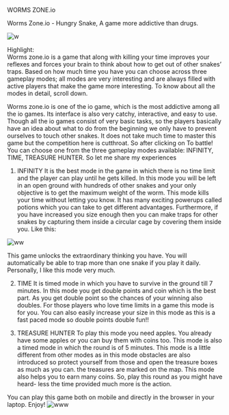 WORMS ZONE.io

Worms Zone.io - Hungry Snake, A game more addictive than drugs.
 
![w](https://user-images.githubusercontent.com/112815450/193418570-38f905e5-e025-4fc9-b682-04234df0c95a.jpg)

Highlight: 	 
Worms zone.io is a game that along with killing your time improves your reflexes and forces your brain to think about how to get out of other snakes’ traps.  Based on how much time you have you can choose across three gameplay modes; all modes are very interesting and are always filled with active players that make the game more interesting. To know about all the modes in detail, scroll down.  
  
Worms zone.io is one of the io game, which is the most addictive among all the io games. Its interface is also very catchy, interactive, and easy to use. Though all the io games consist of very basic tasks, so the players basically have an idea about what to do from the beginning we only have to prevent ourselves to touch other snakes. It does not take much time to master this game but the competition here is cutthroat. So after clicking on To battle! You can choose one from the three gameplay modes available: INFINITY, TIME, TREASURE HUNTER.
So let me share my experiences  

1. INFINITY
 It is the best mode in the game in which there is no time limit and the player can play until he gets killed. In this mode you will be left in an open ground with hundreds of other snakes and your only objective is to get the maximum weight of the worm. This mode kills your time without letting you know. It has many exciting powerups called potions which you can take to get different advantages.
Furthermore, if you have increased you size enough then you can make traps for other snakes by capturing them inside a circular cage by covering them inside you. Like this:

 ![ww](https://user-images.githubusercontent.com/112815450/193418596-71c61d00-a9e9-4f83-bbe9-5ca21e4108f3.jpg) 

This game unlocks the extraordinary thinking you have. You will automatically be able to trap more than one snake if you play it daily. Personally, I like this mode very much. 

2. TIME
It is timed mode in which you have to survive in the ground till 7 minutes. In this mode you get double points and coin which is the best part. As you get double point so the chances of your winning also doubles. For those players who  love time limits in a game this mode is for you.
You can also easily increase your size in this mode as this is a fast paced mode so double points double fun!!

3. TREASURE HUNTER
To play this mode you need apples. You already have some apples or you can buy them with coins too. This mode is also a timed mode in which the round is of 5 minutes. This mode is a little different from other modes as in this mode obstacles are also introduced so protect yourself from those and open the treasure boxes as much as you can. the treasures are marked on the map. This mode also helps you to earn many coins.  So, play this round as you might have heard- less the time provided much more is the action. 

You can play this game both on mobile and directly in the browser in your laptop. Enjoy!
![www](https://user-images.githubusercontent.com/112815450/193418633-82be09f3-778a-4e08-9ee4-89708234e33b.jpg)
